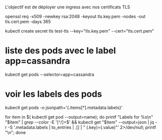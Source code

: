 L'objectif est de déployer une ingress avec nos certificats TLS

openssl req -x509 -newkey rsa:2048 -keyout tls.key.pem -nodes -out tls.cert.pem -days 365

kubectl create secret tls test-tls --key="tls.key.pem" --cert="tls.cert.pem"

# liste des pods avec le label app=cassandra
kubectl get pods --selector=app=cassandra

# voir les labels des pods
kubectl get pods -o jsonpath='{.items[*].metadata.labels}'

for item in $( kubectl get pod --output=name); do printf "Labels for %s\n" "$item" | grep --color -E '[^/]+$' && kubectl get "$item" --output=json | jq -r -S '.metadata.labels | to_entries | .[] | " \(.key)=\(.value)"' 2>/dev/null; printf "\n"; done
